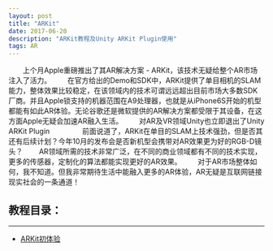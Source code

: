 ```yaml
---
layout: post
title: "ARKit"
date: 2017-06-20
description: "ARKit教程及Unity ARKit Plugin使用"
tags: AR
---
```

　　上个月Apple重磅推出了其AR解决方案 - ARKit，该技术无疑给整个AR市场注入了活力。
　　在官方给出的Demo和SDK中，ARKit提供了单目相机的SLAM能力，整体效果比较稳定，在该领域内的技术可谓远远超出目前市场大多数SDK厂商。并且Apple锁支持的机器范围在A9处理器，也就是从iPhone6S开始的机型都能有如此AR体验。无论谷歌还是微软提供的AR解决方案都受限于其设备，在这方面Apple无疑会加速AR融入生活。
　　对AR及VR领域Unity也立即退出了Unity ARKit Plugin
　　
　　前面说道了，ARKit在单目的SLAM上技术强劲，但是否其还有后续计划？今年10月的发布会是否新机型会携带对AR效果更为好的RGB-D镜头？
　　AR领域所需的技术非常广泛，在不同的商业领域都有不同的技术实现，更多的传感器，定制化的算法都能实现更好的AR效果。
　　对于AR市场整体如何，我不知道。但我非常期待生活中能融入更多的AR体验，AR无疑是互联网链接现实社会的一条通道！

## 教程目录：
---
* [ARKit初体验](/2017/07/ARKit初体验/)